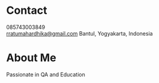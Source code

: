 # Contact
085743003849<br>
rratumahardhika@gmail.com
Bantul, Yogyakarta, Indonesia

# About Me
Passionate in QA and Education